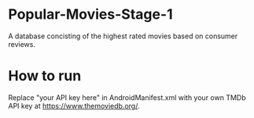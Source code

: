 # Popular-Movies-Stage-1
A database concisting of the highest rated movies based on consumer reviews.


# How to run
Replace "your API key here" in AndroidManifest.xml with your own TMDb API key at https://www.themoviedb.org/.
